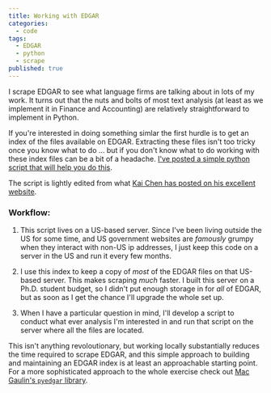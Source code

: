 ```yaml
---
title: Working with EDGAR
categories:
  - code
tags:
  - EDGAR
  - python
  - scrape
published: true
---
```

I scrape EDGAR to see what language firms are talking about in lots of my work. It turns out that the nuts and bolts of most text analysis (at least as we implement it in Finance and Accounting) are relatively straightforward to implement in Python. 

If you're interested in doing something simlar the first hurdle is to get an index of the files available on EDGAR. Extracting these files isn't too tricky once you know what to do ... but if you don't know what to do working with these index files can be a bit of a headache. [I've posted a simple python script that will help you do this](https://github.com/ArthurHowardMorris/buildEdgarIndex/blob/master/buildEdgarIndex.py). 

The script is lightly edited from what [Kai Chen has posted on his excellent website](http://kaichen.work/?p=59). 

### Workflow:  

1. This script lives on a US-based server. Since I've been living outside the US for some time, and US government websites are _famously_ grumpy when they interact with non-US ip addresses, I just keep this code on a server in the US and run it every few months.

2. I use this index to keep a copy of *most* of the EDGAR files on that US-based server. This makes scraping *much* faster. I built this server on a Ph.D. student budget, so I didn't put enough storage in for _all_ of EDGAR, but as soon as I get the chance I'll upgrade the whole set up.

3. When I have a particular question in mind, I'll develop a script to conduct what ever analysis I'm interested in and run that script on the server where all the files are located. 

This isn't anything revoloutionary, but working locally substantially reduces the time required to scrape EDGAR, and this simple approach to building and maintaining an EDGAR index is at least an approachable starting point. For a more sophisticated approach to the whole exercise check out [Mac Gaulin's ```pyedgar``` library](https://github.com/gaulinmp/pyedgar).